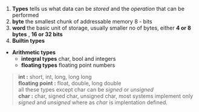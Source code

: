 1. **Types** tells us what data can be *stored* and the *operation* that can be performed      
2. **byte** the smallest chunk of addressable memory 8 - bits      
3. **word** the basic unit of storage, usually smaller no of bytes, either **4 or 8 bytes** , **16 or 32 bits**      
4. **Builtin types**
- **Arithmetic types**                
    - **integral types** char, bool and integers           
    - **floating types** floating point numbers            
>**int :** short, int, long, long long             
>**floating point :** float, double, long double             
>all these types except char can be *signed* or *unsigned*           
**char :** char, signed char, unsigned char, most systems implement only *signed* and *unsigned* where as *char* is implentation defined.    




      
      




